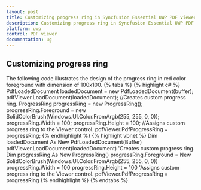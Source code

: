 ```yaml
---
layout: post
title: Customizing progress ring in Syncfusion Essential UWP PDF viewer.
description: Customizing progress ring in Syncfusion Essential UWP PDF viewer.
platform: uwp
control: PDF viewer
documentation: ug
---
```


## Customizing progress ring
The following code illustrates the design of the progress ring in red color foreground with dimension of 100x100.
{% tabs %}
{% highlight c# %}
PdfLoadedDocument loadedDocument = new PdfLoadedDocument(buffer);
pdfViewer.LoadDocument(loadedDocument);
//Creates custom progress ring.
ProgressRing progressRing = new ProgressRing();
progressRing.Foreground = new SolidColorBrush(Windows.UI.Color.FromArgb(255, 255, 0, 0));
progressRing.Width = 100;
progressRing.Height = 100;
//Assigns custom progress ring to the Viewer control.
pdfViewer.PdfProgressRing = progressRing;
{% endhighlight %}
{% highlight vbnet %}
Dim loadedDocument As New PdfLoadedDocument(Buffer)
pdfViewer.LoadDocument(loadedDocument)
'Creates custom progress ring.
Dim progressRing As New ProgressRing()
progressRing.Foreground = New SolidColorBrush(Windows.UI.Color.FromArgb(255, 255, 0, 0))
progressRing.Width = 100
progressRing.Height = 100
'Assigns custom progress ring to the Viewer control.
pdfViewer.PdfProgressRing = progressRing
{% endhighlight %}
{% endtabs %}